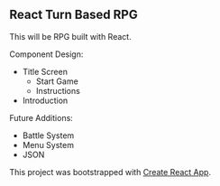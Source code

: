 ## React Turn Based RPG

This will be RPG built with React.

Component Design:

- Title Screen
    - Start Game
    - Instructions
- Introduction

Future Additions:

- Battle System
- Menu System
- JSON

This project was bootstrapped with [Create React App](https://github.com/facebook/create-react-app).